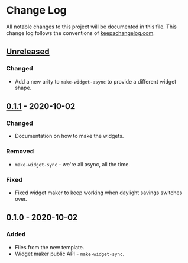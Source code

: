 # Change Log
All notable changes to this project will be documented in this file. This change log follows the conventions of [keepachangelog.com](http://keepachangelog.com/).

## [Unreleased]
### Changed
- Add a new arity to `make-widget-async` to provide a different widget shape.

## [0.1.1] - 2020-10-02
### Changed
- Documentation on how to make the widgets.

### Removed
- `make-widget-sync` - we're all async, all the time.

### Fixed
- Fixed widget maker to keep working when daylight savings switches over.

## 0.1.0 - 2020-10-02
### Added
- Files from the new template.
- Widget maker public API - `make-widget-sync`.

[Unreleased]: https://github.com/your-name/code-wars/compare/0.1.1...HEAD
[0.1.1]: https://github.com/your-name/code-wars/compare/0.1.0...0.1.1
